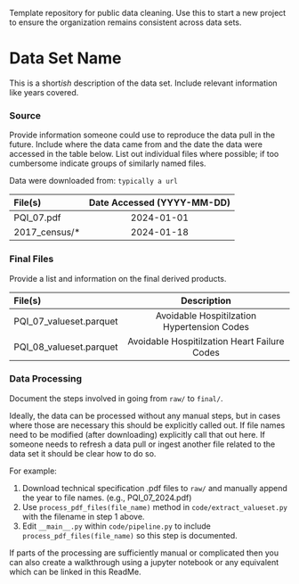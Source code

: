 Template repository for public data cleaning. Use this to start a new project to ensure the organization remains consistent across data sets.

# Data Set Name 
This is a short*ish* description of the data set. Include relevant information like years covered.

### Source

Provide information someone could use to reproduce the data pull in the future. Include where the data came from and the date the data were accessed in the table below. List out individual files where possible; if too cumbersome indicate groups of similarly named files. 


Data were downloaded from: `typically a url`


| File(s)           |   Date Accessed (YYYY-MM-DD)  | 
| :----             | :--------------------------:  | 
| PQI_07.pdf        |           2024-01-01          | 
| 2017_census/*     |           2024-01-18          | 


### Final Files
Provide a list and information on the final derived products. 

| File(s)                     |          Description          | 
| :----                       | :--------------------------:  | 
| PQI\_07\_valueset.parquet   | Avoidable Hospitilzation Hypertension Codes | 
| PQI\_08\_valueset.parquet   | Avoidable Hospitilzation Heart Failure Codes | 


### Data Processing
Document the steps involved in going from `raw/` to `final/`. 

Ideally, the data can be processed without any manual steps, but in cases where those are necessary this should be explicitly called out. If file names need to be modified (after downloading) explicitly call that out here. If someone needs to refresh a data pull or ingest another file related to the data set it should be clear how to do so. 

For example: 

1. Download technical specification .pdf files to `raw/` and manually append the year to file names. (e.g., PQI\_07\_2024.pdf)
2. Use `process_pdf_files(file_name)` method in `code/extract_valueset.py` with the filename in step 1 above. 
3. Edit `__main__.py` within `code/pipeline.py` to include `process_pdf_files(file_name)` so this step is documented. 


If parts of the processing are sufficiently manual or complicated then you can also create a walkthrough using a jupyter notebook or any equivalent which can be linked in this ReadMe.